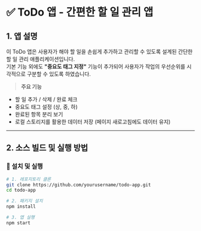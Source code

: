 # ✅ ToDo 앱 - 간편한 할 일 관리 앱

## 1. 앱 설명

이 ToDo 앱은 사용자가 해야 할 일을 손쉽게 추가하고 관리할 수 있도록 설계된 간단한 할 일 관리 애플리케이션입니다.  
기본 기능 외에도 **"중요도 태그 지정"** 기능이 추가되어 사용자가 작업의 우선순위를 시각적으로 구분할 수 있도록 하였습니다.

> **주요 기능**
- 할 일 추가 / 삭제 / 완료 체크
- 중요도 태그 설정 (상, 중, 하)
- 완료된 항목 분리 보기
- 로컬 스토리지를 활용한 데이터 저장 (페이지 새로고침에도 데이터 유지)

---

## 2. 소스 빌드 및 실행 방법

### 🔧 설치 및 실행

```bash
# 1. 레포지토리 클론
git clone https://github.com/yourusername/todo-app.git
cd todo-app

# 2. 패키지 설치
npm install

# 3. 앱 실행
npm start
